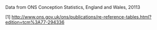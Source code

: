 Data from ONS Conception Statistics, England and Wales, 20113

[1] http://www.ons.gov.uk/ons/publications/re-reference-tables.html?edition=tcm%3A77-294336
